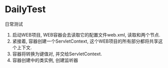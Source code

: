 # DailyTest
日常测试

1. 启动WEB项目, WEB容器会去读取它的配置文件web.xml, 读取<listener>和<context-param>两个节点.
2. 紧接着, 容器创建一个ServletContext, 这个WEB项目的所有部分都将共享这个上下文.
3. 容器将<context-param>转换为键值对, 并交给ServletContext.
4. 容器创建<listener>中的类实例, 创建监听器
